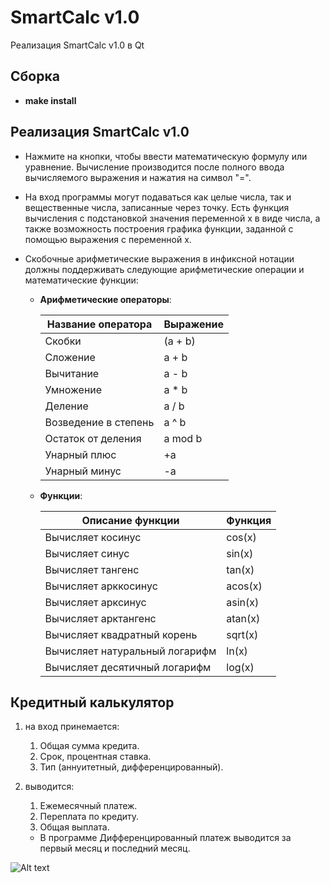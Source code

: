 # SmartCalc v1.0
Реализация SmartCalc v1.0 в Qt

## Сборка

- **make install**

## Реализация SmartCalc v1.0
- Нажмите на кнопки, чтобы ввести математическую формулу или уравнение. Вычисление производится после полного ввода вычисляемого выражения и нажатия на символ "=".

- На вход программы могут подаваться как целые числа, так и вещественные числа, записанные через точку. Есть функция вычисления с подстановкой значения переменной x в виде числа, а также возможность построения графика функции, заданной с помощью выражения с переменной x.

- Скобочные арифметические выражения в инфиксной нотации должны поддерживать следующие арифметические операции и математические функции:
    - **Арифметические операторы**:

        | Название оператора | Выражение |
        | ------ | ------ |
        | Скобки | (a + b) |
        | Сложение | a + b |
        | Вычитание | a - b |
        | Умножение | a * b |
        | Деление | a / b |
        | Возведение в степень | a ^ b |
        | Остаток от деления | a mod b |
        | Унарный плюс | +a |
        | Унарный минус | -a |

    - **Функции**:
  
        | Описание функции | Функция |   
        | ---------------- | ------- |  
        | Вычисляет косинус | cos(x) |   
        | Вычисляет синус | sin(x) |  
        | Вычисляет тангенс | tan(x) |  
        | Вычисляет арккосинус | acos(x) | 
        | Вычисляет арксинус | asin(x) | 
        | Вычисляет арктангенс | atan(x) |
        | Вычисляет квадратный корень | sqrt(x) |
        | Вычисляет натуральный логарифм | ln(x) | 
        | Вычисляет десятичный логарифм | log(x) |

## Кредитный калькулятор

1) на вход принемается: 
    1. Общая сумма кредита.
    2. Срок, процентная ставка.
    3. Тип (аннуитетный, дифференцированный).
    
2) выводится: 
    1. Ежемесячный платеж.
    2. Переплата по кредиту.
    3. Общая выплата.
    
   -  В программе Дифференцированный платеж выводится за первый месяц и последний месяц. 

![Alt text](image.png)